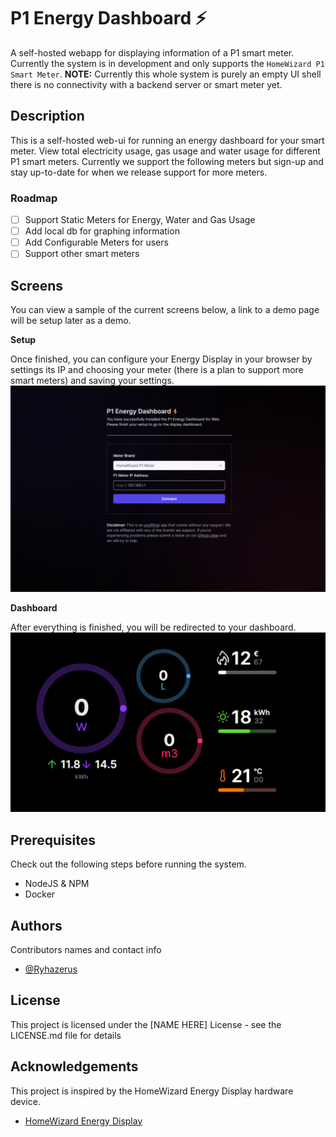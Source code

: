 # P1 Energy Dashboard ⚡

A self-hosted webapp for displaying information of a P1 smart meter. Currently the system is in development and only supports the `HomeWizard P1 Smart Meter`. **NOTE:** Currently this whole system is purely an empty UI shell there is no connectivity with a backend server or smart meter yet.

## Description

This is a self-hosted web-ui for running an energy dashboard for your smart meter. View total electricity usage, gas usage and water usage for different P1 smart meters. Currently we support the following meters but sign-up and stay up-to-date for when we release support for more meters.

### Roadmap

- [ ] Support Static Meters for Energy, Water and Gas Usage
- [ ] Add local db for graphing information
- [ ] Add Configurable Meters for users
- [ ] Support other smart meters

## Screens

You can view a sample of the current screens below, a link to a demo page will be setup later as a demo.

**Setup**

Once finished, you can configure your Energy Display in your browser by settings its IP and choosing your meter (there is a plan to support more smart meters) and saving your settings.
![alt text](/docs/setup-page.png)

**Dashboard**

After everything is finished, you will be redirected to your dashboard.
![alt text](/docs/dashboard.png)

## Prerequisites

Check out the following steps before running the system.

- NodeJS & NPM
- Docker

## Authors

Contributors names and contact info

- [@Ryhazerus](http://github.com/ryhazerus)

## License

This project is licensed under the [NAME HERE] License - see the LICENSE.md file for details

## Acknowledgements

This project is inspired by the HomeWizard Energy Display hardware device.

- [HomeWizard Energy Display](https://www.homewizard.com/)
